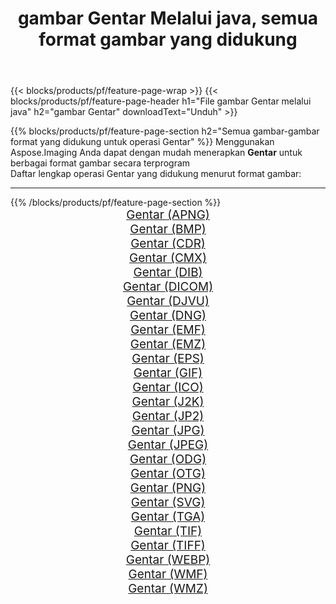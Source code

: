 ﻿---
title: gambar Gentar Melalui java, semua format gambar yang didukung 
weight: 3920
url: /id/java/dither 
lang: id
langdirlevel: 2
locales: zh-hans,ja,it,ru,de,es,fr,nl,id,lt,pl,pt,vi,tr,ko,zh-hant,ar,hi,th,sv,cs,uk,he
description: Menggunakan Aspose.Imaging Anda dapat dengan mudah Gentar gambar Via java
---

{{< blocks/products/pf/feature-page-wrap >}}
{{< blocks/products/pf/feature-page-header h1="File gambar Gentar melalui java" h2="gambar Gentar" downloadText="Unduh" >}}


{{% blocks/products/pf/feature-page-section  h2="Semua gambar-gambar format yang didukung untuk operasi Gentar" %}}
Menggunakan Aspose.Imaging Anda dapat dengan mudah menerapkan **Gentar** untuk berbagai format gambar secara terprogram
<br/>
Daftar lengkap operasi Gentar yang didukung menurut format gambar:
<hr/>
{{% /blocks/products/pf/feature-page-section %}}
<div class="container-fluid productfamilypage bg-gray">
    <div class="convertypes bg-gray agp-content section">
        <div class="container">
		<div class="row other-converters" style="gap: 10px;font-size: 19px;text-align:center;">
		    <div class='col-md-2 other-converter remove-lp remove-rp'><a href="/imaging/id/java/dither/apng" style="padding:15px;">Gentar (APNG)</a></div><div class='col-md-2 other-converter remove-lp remove-rp'><a href="/imaging/id/java/dither/bmp" style="padding:15px;">Gentar (BMP)</a></div><div class='col-md-2 other-converter remove-lp remove-rp'><a href="/imaging/id/java/dither/cdr" style="padding:15px;">Gentar (CDR)</a></div><div class='col-md-2 other-converter remove-lp remove-rp'><a href="/imaging/id/java/dither/cmx" style="padding:15px;">Gentar (CMX)</a></div><div class='col-md-2 other-converter remove-lp remove-rp'><a href="/imaging/id/java/dither/dib" style="padding:15px;">Gentar (DIB)</a></div><div class='col-md-2 other-converter remove-lp remove-rp'><a href="/imaging/id/java/dither/dicom" style="padding:15px;">Gentar (DICOM)</a></div><div class='col-md-2 other-converter remove-lp remove-rp'><a href="/imaging/id/java/dither/djvu" style="padding:15px;">Gentar (DJVU)</a></div><div class='col-md-2 other-converter remove-lp remove-rp'><a href="/imaging/id/java/dither/dng" style="padding:15px;">Gentar (DNG)</a></div><div class='col-md-2 other-converter remove-lp remove-rp'><a href="/imaging/id/java/dither/emf" style="padding:15px;">Gentar (EMF)</a></div><div class='col-md-2 other-converter remove-lp remove-rp'><a href="/imaging/id/java/dither/emz" style="padding:15px;">Gentar (EMZ)</a></div><div class='col-md-2 other-converter remove-lp remove-rp'><a href="/imaging/id/java/dither/eps" style="padding:15px;">Gentar (EPS)</a></div><div class='col-md-2 other-converter remove-lp remove-rp'><a href="/imaging/id/java/dither/gif" style="padding:15px;">Gentar (GIF)</a></div><div class='col-md-2 other-converter remove-lp remove-rp'><a href="/imaging/id/java/dither/ico" style="padding:15px;">Gentar (ICO)</a></div><div class='col-md-2 other-converter remove-lp remove-rp'><a href="/imaging/id/java/dither/j2k" style="padding:15px;">Gentar (J2K)</a></div><div class='col-md-2 other-converter remove-lp remove-rp'><a href="/imaging/id/java/dither/jp2" style="padding:15px;">Gentar (JP2)</a></div><div class='col-md-2 other-converter remove-lp remove-rp'><a href="/imaging/id/java/dither/jpg" style="padding:15px;">Gentar (JPG)</a></div><div class='col-md-2 other-converter remove-lp remove-rp'><a href="/imaging/id/java/dither/jpeg" style="padding:15px;">Gentar (JPEG)</a></div><div class='col-md-2 other-converter remove-lp remove-rp'><a href="/imaging/id/java/dither/odg" style="padding:15px;">Gentar (ODG)</a></div><div class='col-md-2 other-converter remove-lp remove-rp'><a href="/imaging/id/java/dither/otg" style="padding:15px;">Gentar (OTG)</a></div><div class='col-md-2 other-converter remove-lp remove-rp'><a href="/imaging/id/java/dither/png" style="padding:15px;">Gentar (PNG)</a></div><div class='col-md-2 other-converter remove-lp remove-rp'><a href="/imaging/id/java/dither/svg" style="padding:15px;">Gentar (SVG)</a></div><div class='col-md-2 other-converter remove-lp remove-rp'><a href="/imaging/id/java/dither/tga" style="padding:15px;">Gentar (TGA)</a></div><div class='col-md-2 other-converter remove-lp remove-rp'><a href="/imaging/id/java/dither/tif" style="padding:15px;">Gentar (TIF)</a></div><div class='col-md-2 other-converter remove-lp remove-rp'><a href="/imaging/id/java/dither/tiff" style="padding:15px;">Gentar (TIFF)</a></div><div class='col-md-2 other-converter remove-lp remove-rp'><a href="/imaging/id/java/dither/webp" style="padding:15px;">Gentar (WEBP)</a></div><div class='col-md-2 other-converter remove-lp remove-rp'><a href="/imaging/id/java/dither/wmf" style="padding:15px;">Gentar (WMF)</a></div><div class='col-md-2 other-converter remove-lp remove-rp'><a href="/imaging/id/java/dither/wmz" style="padding:15px;">Gentar (WMZ)</a></div>
                </div>
        </div>
    </div>
</div>
<br/>
